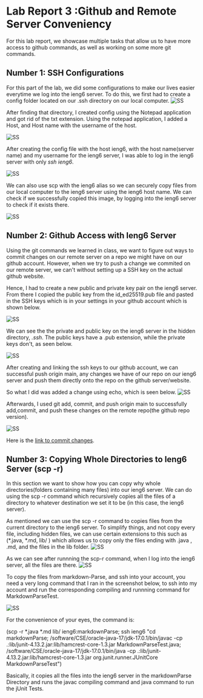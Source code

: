 # Lab Report 3 :Github and Remote Server Conveniency

For this lab report, we showcase multiple tasks that allow us to have more access to github commands, as well as working on some more git commands.
## Number 1: SSH Configurations
For this part of the lab, we did some configurations to make our lives easier everytime we log into the ieng6 server. To do this, we first had to create a config folder located on our .ssh directory on our local computer.
![SS](/labrep3ss/labrep3sshdirectory.png)

After finding that directory, I created config using the Notepad application and got rid of the txt extension. Using the notepad application, I added a Host, and Host name with the username of the host. 

![SS](/labrep3ss/labrep3-ssh.png)

After creating the config file with the host ieng6, with the host name(server name) and my username for the ieng6 server, I was able to log in the ieng6 server with only *ssh ieng6*.

![SS](/labrep3ss/labrep3ssh2.png)

We can also use scp with the ieng6 alias so we can securely copy files from our local computer to the ieng6 server using the ieng6 host name. We can check if we successfully copied this image, by logging into the ieng6 server to check if it exists there.

![SS](/labrep3ss/labrep3p1.png)

## Number 2: Github Access with Ieng6 Server

Using the git commands we learned in class, we want to figure out ways to commit changes on our remote server on a repo we might have on our github account. However, when we try to push a change we commited on our remote server, we can't without setting up a SSH key on the actual github website.

Hence, I had to create a new public and private key pair on the ieng6 server. From there I copied the public key from the id_ed25519.pub file and pasted in the SSH keys which is in your settings in your github account which is shown below.

![SS](/labrep3ss/labrep3sshkeys.png)

We can see the the private and public key on the ieng6 server in the hidden directory, *.ssh*. The public keys have a .pub extension, while the private keys don't, as seen below.

![SS](/labrep3ss/labrepp2.png)

After creating and linking the ssh keys to our github account, we can successful push origin main, any changes we have of our repo on our ieng6 server and push them directly onto the repo on the github server/website.

So what I did was added a change using echo, which is seen below.
![SS](/labrep3ss/labrep3p2-3.png)

Afterwards, I used git add, commit, and push origin main to successfully add,commit, and push these changes on the remote repo(the github repo version).

![SS](/labrep3ss/labrep3p2-4.png)

Here is the 
[link to commit changes](https://github.com/alexlee39/markdown-parse-clone/commit/6414deaa6d824ba436dc928049ba8fe392d45bee).

## Number 3: Copying Whole Directories to Ieng6 Server (scp -r)

In this section we want to show how you can copy why whole directories(folders containing many files) into our ieng6 server. We can do using the scp -r command which recursively copies all the files of a directory to whatever destination we set it to be (in this case, the ieng6 server).

As mentioned we can use the scp -r command to copies files from the current directory to the ieng6 server. To simplify things, and not copy every file, including hidden files, we can use certain extensions to this such as (*.java, *.md, lib/ ) which allows us to copy only the files ending with .java , .md, and the files in the lib folder.
![SS](/labrep3ss/labrep3p3.1.png)

As we can see after runnning the scp-r command, when I log into the ieng6 server, all the files are there.
![SS](/labrep3ss/labrep3p3.2.png)

To copy the files from markdown-Parse, and ssh into your account, you need a very long command that I ran in the screenshot below, to ssh into my account and run the corresponding compiling and runnning command for MarkdownParseTest.

![SS](/labrep3ss/labrep3p3.3.png)

For the convenience of your eyes, the command is: 

(scp -r *.java *.md lib/ ieng6:markdownParse; ssh ieng6 "cd markdownParse; /software/CSE/oracle-java-17/jdk-17.0.1/bin/javac -cp 
.:lib/junit-4.13.2.jar:lib/hamcrest-core-1.3.jar MarkdownParseTest.java; /software/CSE/oracle-java-17/jdk-17.0.1/bin/java -cp .:lib/junit-4.13.2.jar:lib/hamcrest-core-1.3.jar org.junit.runner.JUnitCore MarkdownParseTest")

Basically, it copies all the files into the ieng6 server in the markdownParse Directory and runs the javac compiling command and java command to run the jUnit Tests.